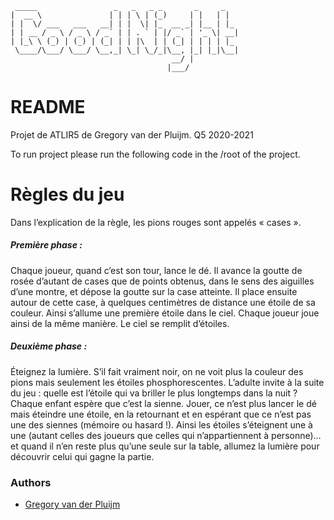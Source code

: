 ```
 _____                 _   _   _ _       _     _   
|  __ \               | | | \ | (_)     | |   | |  
| |  \/ ___   ___   __| | |  \| |_  __ _| |__ | |_ 
| | __ / _ \ / _ \ / _` | | . ` | |/ _` | '_ \| __|
| |_\ \ (_) | (_) | (_| | | |\  | | (_| | | | | |_ 
 \____/\___/ \___/ \__,_| \_| \_/_|\__, |_| |_|\__|
                                    __/ |          
                                   |___/       
```


# README

Projet de ATLIR5 de Gregory van der Pluijm. Q5 2020-2021

To run project please run the following code in the /root of the project.

# Règles du jeu

Dans l’explication de la règle, les pions rouges sont appelés « cases ».

##### Première phase : 

Chaque joueur, quand c’est son tour, lance le dé. Il avance la goutte de rosée d’autant de cases que
de points obtenus, dans le sens des aiguilles d’une montre, et dépose la goutte sur la case atteinte.
Il place ensuite autour de cette case, à quelques centimètres de distance une étoile de sa couleur.
Ainsi s’allume une première étoile dans le ciel.
Chaque joueur joue ainsi de la même manière. Le ciel se remplit d’étoiles.

##### Deuxième phase : 

Éteignez la lumière. S’il fait vraiment noir, on ne voit plus la couleur des pions mais seulement les
étoiles phosphorescentes. L’adulte invite à la suite du jeu : quelle est l’étoile qui va briller le plus
longtemps dans la nuit ?
Chaque enfant espère que c’est la sienne.
Jouer, ce n’est plus lancer le dé mais éteindre une étoile, en la retournant et en espérant que ce n’est
pas une des siennes (mémoire ou hasard !).
Ainsi les étoiles s’éteignent une à une (autant celles des joueurs que celles qui n’appartiennent à
personne)… et quand il n’en reste plus qu’une seule sur la table, allumez la lumière pour découvrir
celui qui gagne la partie.

### Authors
- [Gregory van der Pluijm](54786@etu.he2b.be)
